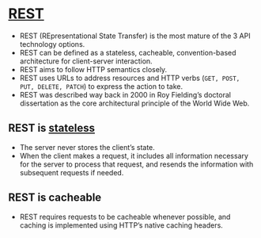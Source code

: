 
# [REST](https://restfulapi.net/)
- REST (REpresentational State Transfer) is the most mature of the 3 API technology options. 
- REST can be defined as a stateless, cacheable, convention-based architecture for client-server interaction.
- REST aims to follow HTTP semantics closely. 
- REST uses URLs to address resources and HTTP verbs (`GET, POST, PUT, DELETE, PATCH`) to express the action to take.
- REST was described way back in 2000 in Roy Fielding’s doctoral dissertation as the core architectural principle of the World Wide Web.

## REST is [stateless](../0_SystemGlossaries/README.md#stateful-vs-stateless)
- The server never stores the client’s state. 
- When the client makes a request, it includes all information necessary for the server to process that request, and resends the information with subsequent requests if needed.

## REST is cacheable
- REST requires requests to be cacheable whenever possible, and caching is implemented using HTTP’s native caching headers.